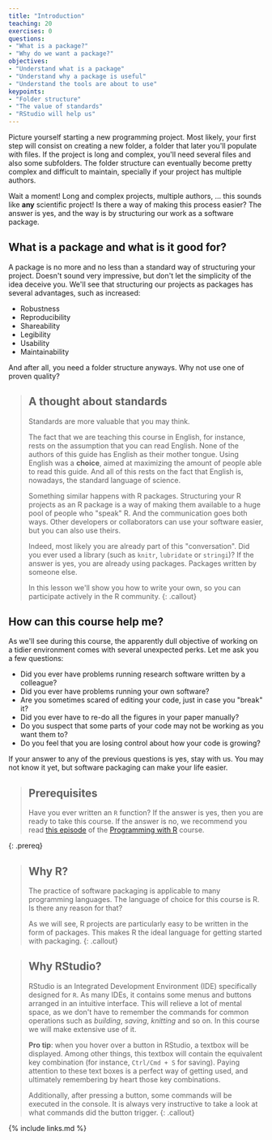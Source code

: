 ```yaml
---
title: "Introduction"
teaching: 20
exercises: 0
questions:
- "What is a package?"
- "Why do we want a package?"
objectives:
- "Understand what is a package"
- "Understand why a package is useful"
- "Understand the tools are about to use"
keypoints:
- "Folder structure"
- "The value of standards"
- "RStudio will help us"
---
```


Picture yourself starting a new programming project.
Most likely, your first step will consist on creating a new folder, a folder that later you'll populate with files.
If the project is long and complex, you'll need several files and also some subfolders.
The folder structure can eventually become pretty complex and difficult to maintain, specially if your project has multiple authors.

Wait a moment!
Long and complex projects, multiple authors, ... this sounds like **any** scientific project!
Is there a way of making this process easier?
The answer is yes, and the way is by structuring our work as a software package.

## What is a package and what is it good for?

A package is no more and no less than a standard way of structuring your project.
Doesn't sound very impressive, but don't let the simplicity of the idea deceive you.
We'll see that structuring our projects as packages has several advantages, such as increased:

- Robustness
- Reproducibility
- Shareability
- Legibility
- Usability
- Maintainability

And after all, you need a folder structure anyways.
Why not use one of proven quality?

> ## A thought about standards
> Standards are more valuable that you may think.
>
> The fact that we are teaching this course in English, for instance, rests on the assumption that you can read English.
> None of the authors of this guide has English as their mother tongue.
> Using English was a **choice**, aimed at maximizing the amount of people able to read this guide.
> And all of this rests on the fact that English is, nowadays, the standard language of science.
>
> Something similar happens with R packages.
> Structuring your R projects as an R package is a way of making them available to a huge pool of people who "speak" R.
> And the communication goes both ways.
> Other developers or collaborators can use your software easier, but you can also use theirs.
>
> Indeed, most likely you are already part of this "conversation".
> Did you ever used a library (such as `knitr`, `lubridate` or `stringi`)?
> If the answer is yes, you are already using packages.
> Packages written by someone else.
>
> In this lesson we'll show you how to write your own, so you can participate actively in the R community.
{: .callout}

## How can this course help me?

As we'll see during this course, the apparently dull objective of working on a tidier environment comes with several unexpected perks.
Let me ask you a few questions:

- Did you ever have problems running research software written by a colleague?
- Did you ever have problems running your own software?
- Are you sometimes scared of editing your code, just in case you "break" it?
- Did you ever have to re-do all the figures in your paper manually?
- Do you suspect that some parts of your code may not be working as you want them to?
- Do you feel that you are losing control about how your code is growing?

If your answer to any of the previous questions is yes, stay with us.
You may not know it yet, but software packaging can make your life easier.

> ## Prerequisites
> Have you ever written an `R` function?
> If the answer is yes, then you are ready to take this course.
> If the answer is no, we recommend you read [this episode](https://swcarpentry.github.io/r-novice-inflammation/02-func-R/index.html) of the [Programming with R](https://swcarpentry.github.io/r-novice-inflammation/) course.
> 
{: .prereq}
> ## Why R?
> The practice of software packaging is applicable to many programming languages.
> The language of choice for this course is R.
> Is there any reason for that?
>
> As we will see, R projects are particularly easy to be written in the form of packages.
> This makes R the ideal language for getting started with packaging.
{: .callout}

> ## Why RStudio?
> RStudio is an Integrated Development Environment (IDE) specifically designed for `R`.
> As many IDEs, it contains some menus and buttons arranged in an intuitive interface.
> This will relieve a lot of mental space, as we don't have to remember the commands for common operations such as _building_, _saving_, _knitting_ and so on.
> In this course we will make extensive use of it.
>
> **Pro tip**: when you hover over a button in RStudio, a textbox will be displayed. Among other things, this textbox will contain the equivalent key combination (for instance, `Ctrl/Cmd + S` for saving).
> Paying attention to these text boxes is a perfect way of getting used, and ultimately remembering by heart those key combinations.
>
> Additionally, after pressing a button, some commands will be executed in the console.
> It is always very instructive to take a look at what commands did the button trigger.
{: .callout}

{% include links.md %}
